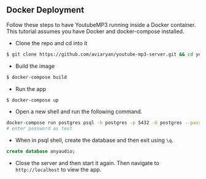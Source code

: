 ## Docker Deployment

Follow these steps to have YoutubeMP3 running inside a Docker container.
This tutorial assumes you have Docker and docker-compose installed.

* Clone the repo and cd into it

```sh
$ git clone https://github.com/aviaryan/youtube-mp3-server.git && cd youtube-mp3-server
```

* Build the image

```sh
$ docker-compose build
```

* Run the app

```sh
$ docker-compose up
```

* Open a new shell and run the following command.

```sh
docker-compose run postgres psql -h postgres -p 5432 -U postgres --password
# enter password as test
```

* When in psql shell, create the database and then exit using `\q`.

```sql
create database anyaudio;
```

* Close the server and then start it again. Then navigate to `http://localhost` to view the app.
